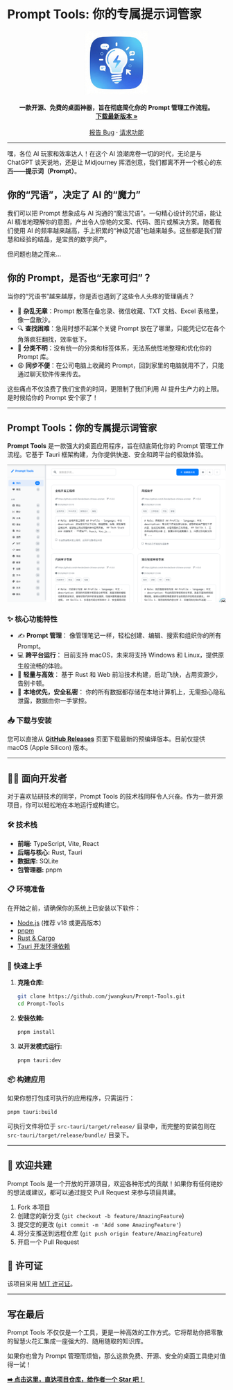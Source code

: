 # Prompt Tools: 你的专属提示词管家

<p align="center">
  <img src="./src-tauri/icons/logo.png" alt="Prompt Tools Logo" width="150">
</p>

<p align="center">
  <strong>一款开源、免费的桌面神器，旨在彻底简化你的 Prompt 管理工作流程。</strong>
  <br />
  <a href="https://github.com/jwangkun/Prompt-Tools/releases/latest"><strong>下载最新版本 »</strong></a>
  <br />
  <br />
  <a href="https://github.com/jwangkun/Prompt-Tools/issues">报告 Bug</a>
  ·
  <a href="https://github.com/jwangkun/Prompt-Tools/issues">请求功能</a>
</p>

---

嘿，各位 AI 玩家和效率达人！在这个 AI 浪潮席卷一切的时代，无论是与 ChatGPT 谈天说地，还是让 Midjourney 挥洒创意，我们都离不开一个核心的东西——**提示词（Prompt）**。

## 你的“咒语”，决定了 AI 的“魔力”

我们可以把 Prompt 想象成与 AI 沟通的“魔法咒语”。一句精心设计的咒语，能让 AI 精准地理解你的意图，产出令人惊艳的文案、代码、图片或解决方案。随着我们使用 AI 的频率越来越高，手上积累的“神级咒语”也越来越多。这些都是我们智慧和经验的结晶，是宝贵的数字资产。

但问题也随之而来...

## 你的 Prompt，是否也“无家可归”？

当你的“咒语书”越来越厚，你是否也遇到了这些令人头疼的管理痛点？

-   🤯 **杂乱无章**：Prompt 散落在备忘录、微信收藏、TXT 文档、Excel 表格里，像一盘散沙。
-   🔍 **查找困难**：急用时想不起某个关键 Prompt 放在了哪里，只能凭记忆在各个角落疯狂翻找，效率低下。
-   📂 **分类不明**：没有统一的分类和标签体系，无法系统性地整理和优化你的 Prompt 库。
-   😩 **同步不便**：在公司电脑上收藏的 Prompt，回到家里的电脑就用不了，只能通过聊天软件传来传去。

这些痛点不仅浪费了我们宝贵的时间，更限制了我们利用 AI 提升生产力的上限。是时候给你的 Prompt 安个家了！

---

## Prompt Tools：你的专属提示词管家

**Prompt Tools** 是一款强大的桌面应用程序，旨在彻底简化你的 Prompt 管理工作流程。它基于 Tauri 框架构建，为你提供快速、安全和跨平台的极致体验。

![应用截图](./image.png)

### ✨ 核心功能特性

*   ✍️ **Prompt 管理**： 像管理笔记一样，轻松创建、编辑、搜索和组织你的所有 Prompt。
*   💻 **跨平台运行**： 目前支持 macOS，未来将支持 Windows 和 Linux，提供原生般流畅的体验。
*   🚀 **轻量与高效**： 基于 Rust 和 Web 前沿技术构建，启动飞快，占用资源少，告别卡顿。
*   🔐 **本地优先，安全私密**： 你的所有数据都存储在本地计算机上，无需担心隐私泄露，数据由你一手掌控。

### 📥 下载与安装

您可以直接从 **[GitHub Releases](https://github.com/jwangkun/Prompt-Tools/releases/latest)** 页面下载最新的预编译版本。目前仅提供 macOS (Apple Silicon) 版本。

---

## 👨‍💻 面向开发者

对于喜欢钻研技术的同学，Prompt Tools 的技术栈同样令人兴奋。作为一款开源项目，你可以轻松地在本地运行或构建它。

### 🛠️ 技术栈

*   **前端:** TypeScript, Vite, React
*   **后端与核心:** Rust, Tauri
*   **数据库:** SQLite
*   **包管理器:** pnpm

### 📋 环境准备

在开始之前，请确保你的系统上已安装以下软件：

*   [Node.js](https://nodejs.org/) (推荐 v18 或更高版本)
*   [pnpm](https://pnpm.io/installation)
*   [Rust & Cargo](https://www.rust-lang.org/tools/install)
*   [Tauri 开发环境依赖](https://tauri.app/v2/guides/getting-started/prerequisites)

### 🚀 快速上手

1.  **克隆仓库:**
    ```bash
    git clone https://github.com/jwangkun/Prompt-Tools.git
    cd Prompt-Tools
    ```

2.  **安装依赖:**
    ```bash
    pnpm install
    ```

3.  **以开发模式运行:**
    ```bash
    pnpm tauri:dev
    ```

### 📦 构建应用

如果你想打包成可执行的应用程序，只需运行：

```bash
pnpm tauri:build
```

可执行文件将位于 `src-tauri/target/release/` 目录中，而完整的安装包则在 `src-tauri/target/release/bundle/` 目录下。

---

## 🤝 欢迎共建

Prompt Tools 是一个开放的开源项目，欢迎各种形式的贡献！如果你有任何绝妙的想法或建议，都可以通过提交 Pull Request 来参与项目共建。

1.  Fork 本项目
2.  创建您的新分支 (`git checkout -b feature/AmazingFeature`)
3.  提交您的更改 (`git commit -m 'Add some AmazingFeature'`)
4.  将分支推送到远程仓库 (`git push origin feature/AmazingFeature`)
5.  开启一个 Pull Request

## 📄 许可证

该项目采用 [MIT 许可证](LICENSE)。

---

## 写在最后

Prompt Tools 不仅仅是一个工具，更是一种高效的工作方式。它将帮助你把零散的智慧火花汇集成一座强大的、随用随取的知识库。

如果你也曾为 Prompt 管理而烦恼，那么这款免费、开源、安全的桌面工具绝对值得一试！

**[➡️ 点击这里，直达项目仓库，给作者一个 Star 吧！](https://github.com/jwangkun/Prompt-Tools)**